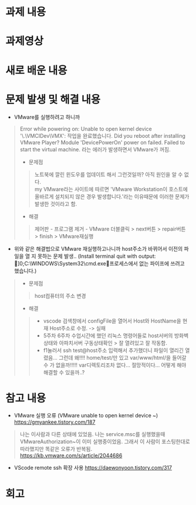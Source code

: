 # 과제 내용


# 과제영상


# 새로 배운 내용


# 문제 발생 및 해결 내용
- VMware를 실행하려고 하니까 
> Error while powering on: Unable to open kernel device '\\.\VMCIDev\VMX': 작업을 완료했습니다. Did you reboot after installing VMware Player? Module 'DevicePowerOn' power on failed. Failed to start the virtual machine.
라는 에러가 발생하면서 VMware가 꺼짐.
> - 문제점
>> 노트북에 깔린 윈도우를 업데이트 해서 그런것일까? 아직 원인을 알 수 없다.<br> my VMware라는 사이트에 따르면 'VMware Workstation이 호스트에 올바르게 설치되지 않은 경우 발생합니다.'라는 이유때문에 이러한 문제가 발생한 것이라고 함.
> - 해결
>> 제어판 - 프로그램 제거 - VMware 더블클릭 > next버튼 > repair버튼 > finish > VMware재실행

- 위와 같은 해결법으로 VMware 재실행하고나니까 host주소가 바뀌어서 이전의 파일을 열 지 못하는 문제 발생..
(Install terminal quit with output: ]0;C:\WINDOWS\System32\cmd.exe프로세스에서 없는 파이프에 쓰려고 했습니다.)
> - 문제점
>> host컴퓨터의 주소 변경
> - 해결
>> - vscode 검색창에서 configFile을 열어서 Host와 HostName을 현재 Host주소로 수정. -> 실패
>> - 5주차 6주차 수업시간에 했던 리눅스 명령어들로 host서버의 방화벽상태와 아파치서버 구동상태확인 > 잘 열려있고 잘 작동함.
>> - f1눌러서 ssh test@host주소 입력해서 추가했더니 파일이 열리긴 열렸음... 그런데 왜!!!! home/test/만 있고 var/www/html/을 들어갈 수 가 없을까!!!!! var디렉토리조차 없다... 절망적이다... 어떻게 해야 해결할 수 있을까..?



# 참고 내용
- VMware 실행 오류 (VMware unable to open kernel device ~)
https://gmyankee.tistory.com/187
> 나는 이사람과 다른 상태에 있었음. 나는 service.msc를 실행했을때 VMwareAuthorization~이 이미 실행중이었음. 그래서 이 사람이 포스팅한대로 따라했지만 똑같은 오류가 반복됨.
https://kb.vmware.com/s/article/2044686
- VScode remote ssh 확장 사용
https://daewonyoon.tistory.com/317



# 회고

